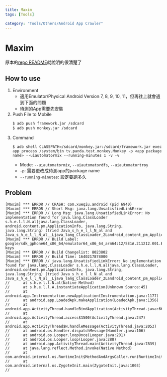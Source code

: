```yaml
---
title: Maxim
tags: [Tools]

category: "Tools/Others/Android App Crawler"
---
```


# Maxim
原本的[repo README](https://github.com/zhangzhao4444/Maxim)就說明的很清楚了

## How to use
1. Environment
    * 適用Emulator/Physical Android Version 7, 8, 9, 10, 11，但再往上就會遇到下面的問題
    * 待測的App需要先安裝
2. Push File to Mobile
    ```bash
    $ adb push framework.jar /sdcard
    $ adb push monkey.jar /sdcard
    ```
3. Command
    ```bash!
    $ adb shell CLASSPATH=/sdcard/monkey.jar:/sdcard/framework.jar exec app_process /system/bin tv.panda.test.monkey.Monkey -p <app package name> --uiautomatormix --running-minutes 1 -v -v
    ```
    * Mode: `--uiautomatormix`, `--uiautomatordfs`, `--uiautomatortroy`
    * `-p`: 需要更改成待測app的package name
    * `--running-minutes`: 設定要跑多久

## Problem
```
[Maxim] *** ERROR // CRASH: com.xueqiu.android (pid 6940)
[Maxim] *** ERROR // Short Msg: java.lang.UnsatisfiedLinkError
[Maxim] *** ERROR // Long Msg: java.lang.UnsatisfiedLinkError: No implementation found for java.lang.ClassLoader s.h.e.l.l.N.al(java.lang.ClassLoader, android.content.pm.ApplicationInfo, java.lang.String, java.lang.String) (tried Java_s_h_e_l_l_N_al and Java_s_h_e_l_l_N_al__Ljava_lang_ClassLoader_2Landroid_content_pm_ApplicationInfo_2Ljava_lang_String_2Ljava_lang_String_2)
[Maxim] *** ERROR // Build Label: google/sdk_gphone64_x86_64/emulator64_x86_64_arm64:12/SE1A.211212.001.B1/8023802:user/release-keys
[Maxim] *** ERROR // Build Changelist: 8023802
[Maxim] *** ERROR // Build Time: 1640217878000
[Maxim] *** ERROR // java.lang.UnsatisfiedLinkError: No implementation found for java.lang.ClassLoader s.h.e.l.l.N.al(java.lang.ClassLoader, android.content.pm.ApplicationInfo, java.lang.String, java.lang.String) (tried Java_s_h_e_l_l_N_al and Java_s_h_e_l_l_N_al__Ljava_lang_ClassLoader_2Landroid_content_pm_ApplicationInfo_2Ljava_lang_String_2Ljava_lang_String_2)
//      at s.h.e.l.l.N.al(Native Method)
//      at s.h.e.l.l.A.instantiateApplication(Unknown Source:45)
//      at android.app.Instrumentation.newApplication(Instrumentation.java:1177)
//      at android.app.LoadedApk.makeApplication(LoadedApk.java:1356)
//      at android.app.ActivityThread.handleBindApplication(ActivityThread.java:6686)
//      at android.app.ActivityThread.access$1500(ActivityThread.java:247)
//      at android.app.ActivityThread$H.handleMessage(ActivityThread.java:2053)
//      at android.os.Handler.dispatchMessage(Handler.java:106)
//      at android.os.Looper.loopOnce(Looper.java:201)
//      at android.os.Looper.loop(Looper.java:288)
//      at android.app.ActivityThread.main(ActivityThread.java:7839)
//      at java.lang.reflect.Method.invoke(Native Method)
//      at com.android.internal.os.RuntimeInit$MethodAndArgsCaller.run(RuntimeInit.java:548)
//      at com.android.internal.os.ZygoteInit.main(ZygoteInit.java:1003)
//
```